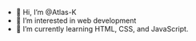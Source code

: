 - 👋 Hi, I’m @Atlas-K
- 👀 I’m interested in web development
- 🌱 I’m currently learning HTML, CSS, and JavaScript.

<!---
Atlas-K/Atlas-K is a ✨ special ✨ repository because its `README.md` (this file) appears on your GitHub profile.
You can click the Preview link to take a look at your changes.
--->
